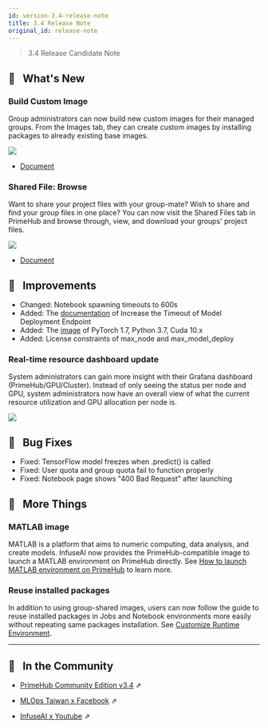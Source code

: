 ```yaml
---
id: version-3.4-release-note
title: 3.4 Release Note
original_id: release-note
---
```


> 3.4 Release Candidate Note

## 🌟 &NonBreakingSpace; What's New

### Build Custom Image

Group administrators can now build new custom images for their managed groups. From the Images tab, they can create custom images by installing packages to already existing base images.

![](assets/release_custom_group_image.png)

+ [Document](group-image)

### Shared File: Browse

Want to share your project files with your group-mate? Wish to share and find your group files in one place? You can now visit the Shared Files tab in PrimeHub and browse through, view, and download your groups' project files.

![](assets/release_shared_files_browse.png)

+ [Document](shared-files)


## 🚀 &NonBreakingSpace; Improvements

+ Changed: Notebook spawning timeouts to 600s
+ Added: The [documentation](getting_started/configure-model-deployment#increase-the-timeout-of-model-deployment-endpoint) of Increase the Timeout of Model Deployment Endpoint
+ Added: The [image](guide_manual/images-list#jupyterlab-v2-with-primehub-extension-1) of PyTorch 1.7, Python 3.7, Cuda 10.x
+ Added: License constraints of max_node and max_model_deploy

### Real-time resource dashboard update

System administrators can gain more insight with their Grafana dashboard (PrimeHub/GPU/Cluster). Instead of only seeing the status per node and GPU, system administrators now have an overall view of what the current resource utilization and GPU allocation per node is.

![](assets/grafana-primehub-gpu-cluster.png)


## 🧰 &NonBreakingSpace; Bug Fixes

+ Fixed: TensorFlow model freezes when .predict() is called
+ Fixed: User quota and group quota fail to function properly
+ Fixed: Notebook page shows "400 Bad Request" after launching

## 💫 &NonBreakingSpace; More Things

### MATLAB image

MATLAB is a platform that aims to numeric computing, data analysis, and create models. InfuseAI now provides the PrimeHub-compatible image to launch a MATLAB environment on PrimeHub directly. See [How to launch MATLAB environment on PrimeHub](tasks/matlab-img) to learn more.

### Reuse installed packages

In addition to using group-shared images, users can now follow the guide to reuse installed packages in Jobs and Notebook environments more easily without repeating same packages installation. See [Customize Runtime Environment](tasks/customize-job-runtime).

---

## 🎪 &NonBreakingSpace; In the Community

+ [PrimeHub Community Edition v3.4](https://github.com/InfuseAI/primehub/releases) &neArr;

+ [MLOps Taiwan x Facebook](https://www.facebook.com/groups/mlopstw/) &neArr;

+ [InfuseAI x Youtube](https://www.youtube.com/channel/UCbbRUfqKPWfZxZY62Pian-g) &neArr;

